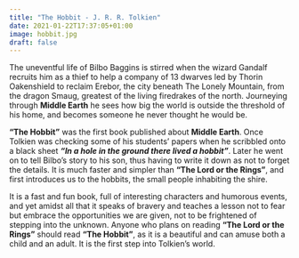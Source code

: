 ```yaml
---
title: "The Hobbit - J. R. R. Tolkien"
date: 2021-01-22T17:37:05+01:00
image: hobbit.jpg
draft: false
---
```


The uneventful life of Bilbo Baggins is stirred when the wizard Gandalf recruits him as a thief to help a company of 13 dwarves led by Thorin Oakenshield to reclaim Erebor, the city beneath The Lonely Mountain, from the dragon Smaug, greatest of the living firedrakes of the north. Journeying through **Middle Earth** he sees how big the world is outside the threshold of his home, and becomes someone he never thought he would be.

**“The Hobbit”** was the first book published about **Middle Earth**. Once Tolkien was checking some of his students’ papers when he scribbled onto a black sheet **_“In a hole in the ground there lived a hobbit”_**. Later he went on to tell Bilbo’s story to his son, thus having to write it down as not to forget the details. It is much faster and simpler than **“The Lord or the Rings”**, and first introduces us to the hobbits, the small people inhabiting the shire.

It is a fast and fun book, full of interesting characters and humorous events, and yet amidst all that it speaks of bravery and teaches a lesson not to fear but embrace the opportunities we are given, not to be frightened of stepping into the unknown. Anyone who plans on reading **“The Lord or the Rings”** should read **“The Hobbit”**, as it is a beautiful and can amuse both a child and an adult. It is the first step into Tolkien’s world.
